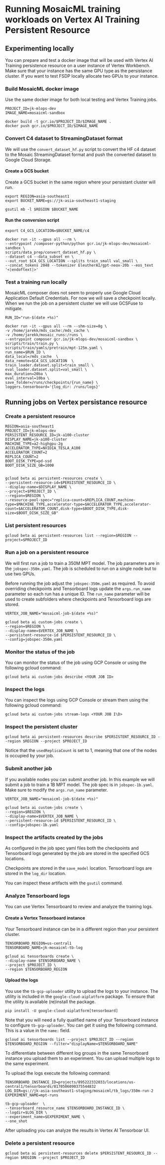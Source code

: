 
# Running MosaicML training workloads on Vertex AI Training Persistent Resource

## Experimenting locally 

You can prepare and test a docker image that will be used with Vertex AI Training persistence resource on a user instance of Vertex Workbench. Make sure that your instance has the same GPU type as the persistance cluster. If you want to test FSDP locally allocate two GPUs to your instance.

### Build MosaicML docker image

Use the same docker image for both local testing and Vertex Training jobs.


```
PROJECT_ID=jk-mlops-dev
IMAGE_NAME=mosaicml-sandbox

docker build -t gcr.io/$PROJECT_ID/$IMAGE_NAME .
docker push gcr.io/$PROJECT_ID/$IMAGE_NAME
```


### Convert C4 dataset to StreamingDataset format

We will use the `convert_dataset_hf.py` script to convert the HF c4 dataset to the Mosaic StreamingDataset format and push the converted dataset to Google Cloud Storage. 

#### Create a GCS bucket

Create a GCS bucket in the same region where your persistant cluster will run.

```
export REGION=asia-southeast1
export BUCKET_NAME=gs://jk-asia-southeast1-staging

gsutil mb -l $REGION $BUCKET_NAME 
```

#### Run the conversion script

```
export C4_GCS_LOCATION=$BUCKET_NAME/c4

docker run -it --gpus all --rm \
--entrypoint /composer-python/python gcr.io/jk-mlops-dev/mosaicml-sandbox \
scripts/data_prep/convert_dataset_hf.py \
--dataset c4 --data_subset en \
--out_root $C4_GCS_LOCATION --splits train_small val_small \
--concat_tokens 2048 --tokenizer EleutherAI/gpt-neox-20b --eos_text '<|endoftext|>'
```

### Test a training run locally

MosaicML composer does not seem to properly use Google Cloud Application Default Credentials. 
For now we will save a checkpoint locally. When we run the job on a persistent cluster we will use GCSFuse to mitigate.

```
RUN_ID="run-$(date +%s)"

docker run -it --gpus all --rm --shm-size=8g \
-v /home/jarekk/mds_cache:/mds_cache \
-v /home/jarekk/mosaic_runs:/runs \
--entrypoint composer gcr.io/jk-mlops-dev/mosaicml-sandbox \
scripts/train/train.py \
scripts/train/yamls/pretrain/mpt-125m.yaml \
run_name=$RUN_ID \
data_local=/mds_cache  \
data_remote=$C4_GCS_LOCATION  \
train_loader.dataset.split=train_small \
eval_loader.dataset.split=val_small \
max_duration=20ba \
eval_interval=10ba \
save_folder=/runs/checkpoints/{run_name} \
loggers.tensorboard='{log_dir: /runs/logs}'

```

## Running jobs on Vertex persistance resource

### Create a persistent resource

```
REGION=asia-southeast1
PROJECT_ID=jk-mlops-dev
PERSISTENT_RESOURCE_ID=jk-a100-cluster
DISPLAY_NAME=jk-a100-cluster
MACHINE_TYPE=a2-highgpu-2g
ACCELERATOR_TYPE=NVIDIA_TESLA_A100
ACCELERATOR_COUNT=2
REPLICA_COUNT=2
BOOT_DISK_TYPE=pd-ssd
BOOT_DISK_SIZE_GB=1000


gcloud beta ai persistent-resources create \
--persistent-resource-id=$PERSISTENT_RESOURCE_ID \
--display-name=$DISPLAY_NAME \
--project=$PROJECT_ID \
--region=$REGION \
--resource-pool-spec="replica-count=$REPLICA_COUNT,machine-type=$MACHINE_TYPE,accelerator-type=$ACCELERATOR_TYPE,accelerator-count=$ACCELERATOR_COUNT,disk-type=$BOOT_DISK_TYPE,disk-size=$BOOT_DISK_SIZE_GB"

```

### List persistent resources

```
gcloud beta ai persistent-resources list --region=$REGION --project=$PROJECT_ID
```


### Run a job on a persistent resource

We will first run a job to train a 350M MPT model. The job parameters are in the `jobspec-350m.yaml`. The job is scheduled to run on a single node but to use two GPUs.

Before running the job adjust the `jobspec-350m.yaml` as required. To avoid overriding checkpoints and Tensorboard logs update the `args.run_name` parameter so each run has a unique ID. The `run_name` parameter will be used to create subfolders where checkpoints and Tensorboard logs are stored.



```
VERTEX_JOB_NAME="mosaicml-job-$(date +%s)"

gcloud beta ai custom-jobs create \
--region=$REGION \
--display-name=$VERTEX_JOB_NAME \
--persistent-resource-id $PERSISTENT_RESOURCE_ID \
--config=jobspec-350m.yaml
```


### Monitor the status of the job

You can monitor the status of the job using GCP Console or using the following gcloud command:

```
gcloud beta ai custom-jobs describe <YOUR JOB ID>
```


### Inspect the logs

You can inspect the logs using GCP Console or stream them using the following gcloud command:

```
gcloud beta ai custom-jobs stream-logs <YOUR JOB I\D>
```

### Inspect the persistent cluster

```
gcloud beta ai persistent-resources describe $PERSISTENT_RESOURCE_ID --region $REGION --project $PROJECT_ID
```

Notice that the `usedReplicaCount` is set to 1, meaning that one of the nodes is occupied by your job.

### Submit another job

If you available nodes you can submit another job. In this example we will submit a job to train a 1B MPT model. The job spec is in `jobspec-1b.yaml`. Make sure to modify the `args.run_name` parameter.

```
VERTEX_JOB_NAME="mosaicml-job-$(date +%s)"

gcloud beta ai custom-jobs create \
--region=$REGION \
--display-name=$VERTEX_JOB_NAME \
--persistent-resource-id $PERSISTENT_RESOURCE_ID \
--config=jobspec-1b.yaml
```

### Inspect the artifacts created by the jobs

As configured in the job spec yaml files both the checkpoints and Tensorboard logs generated by the job are stored in the specified GCS locations.

Checkpoints are stored in the `save_model` location.
Tensorboard logs are stored in the `log_dir` location.

You can inspect these artifacts with the `gsutil` command.

### Analyze Tensorboard logs

You can use Vertex Tensorboard to review and analyze the training logs.

#### Create a Vertex Tensorboard instance

Your Tensorboard instance can be in a different region than your persistent cluster.


```
TENSORBOARD_REGION=us-central1
TENSORBOARD_NAME=jk-mosaicml-tb-log

gcloud ai tensorboards create \
--display-name $TENSORBOARD_NAME \
--project $PROJECT_ID \
--region $TENSORBOARD_REGION

```


#### Upload the logs 

You use the `tb-gcp-uploader` utility to upload the logs to your instance. The utility is included in the `google-cloud-aiplatform` package. To ensure that the utility is available (re)install the package.

```
pip install -U google-cloud-aiplatform[tensorboard]
```

 Note that you will need  a fully qualified name of your Tensorboard instance to configure `tb-gcp-uploader`. You can get it using the following command. This is a value in the `name:` field.

```
gcloud ai tensorboards list --project $PROJECT_ID --region $TENSORBOARD_REGION --filter="displayName=$TENSORBOARD_NAME"

```

To differentiate between different log groups in the same Tensorboard instance you upload them to an experiment.  You can upload multiple logs to the same experiment.

To upload the logs execute the following command:

```
TENSORBOARD_INSTANCE_ID=projects/895222332033/locations/us-central1/tensorboards/8170506090375544832
LOG_DIR=gs://jk-asia-southeast1-staging/mosaicml/tb_logs/350m-run-2
EXPERIMENT_NAME=mpt-runs

tb-gcp-uploader  \
--tensorboard_resource_name $TENSORBOARD_INSTANCE_ID \
--logdir=$LOG_DIR \
--experiment_name=$EXPERIMENT_NAME \
--one_shot 

```

After uploading you can analyze the results in Vertex AI Tensorboar UI.


### Delete a persistent resource

```
gcloud beta ai persistent-resources delete $PERSISTENT_RESOURCE_ID --region $REGION --project $PROJECT_ID
```


